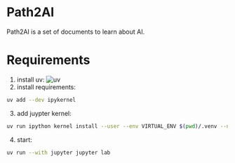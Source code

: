 # Path2AI

Path2AI is a set of documents to learn about AI.


# Requirements

1. install uv: ![uv](https://docs.astral.sh/uv/getting-started/installation/)
2. install requirements:
```bash
uv add --dev ipykernel
```
3. add juypter kernel:
```bash
uv run ipython kernel install --user --env VIRTUAL_ENV $(pwd)/.venv --name=path2AI
```

4. start:
```bash
uv run --with jupyter jupyter lab
```